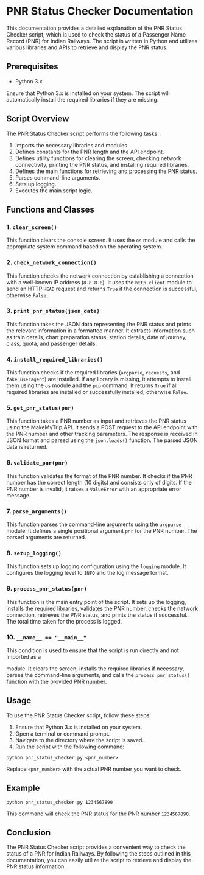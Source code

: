 # PNR Status Checker Documentation

This documentation provides a detailed explanation of the PNR Status Checker script, which is used to check the status of a Passenger Name Record (PNR) for Indian Railways. The script is written in Python and utilizes various libraries and APIs to retrieve and display the PNR status.

## Prerequisites

- Python 3.x

Ensure that Python 3.x is installed on your system. The script will automatically install the required libraries if they are missing.

## Script Overview

The PNR Status Checker script performs the following tasks:

1. Imports the necessary libraries and modules.
2. Defines constants for the PNR length and the API endpoint.
3. Defines utility functions for clearing the screen, checking network connectivity, printing the PNR status, and installing required libraries.
4. Defines the main functions for retrieving and processing the PNR status.
5. Parses command-line arguments.
6. Sets up logging.
7. Executes the main script logic.

## Functions and Classes

### 1. `clear_screen()`

This function clears the console screen. It uses the `os` module and calls the appropriate system command based on the operating system.

### 2. `check_network_connection()`

This function checks the network connection by establishing a connection with a well-known IP address (`8.8.8.8`). It uses the `http.client` module to send an HTTP `HEAD` request and returns `True` if the connection is successful, otherwise `False`.

### 3. `print_pnr_status(json_data)`

This function takes the JSON data representing the PNR status and prints the relevant information in a formatted manner. It extracts information such as train details, chart preparation status, station details, date of journey, class, quota, and passenger details.

### 4. `install_required_libraries()`

This function checks if the required libraries (`argparse`, `requests`, and `fake_useragent`) are installed. If any library is missing, it attempts to install them using the `os` module and the `pip` command. It returns `True` if all required libraries are installed or successfully installed, otherwise `False`.

### 5. `get_pnr_status(pnr)`

This function takes a PNR number as input and retrieves the PNR status using the MakeMyTrip API. It sends a POST request to the API endpoint with the PNR number and other tracking parameters. The response is received in JSON format and parsed using the `json.loads()` function. The parsed JSON data is returned.

### 6. `validate_pnr(pnr)`

This function validates the format of the PNR number. It checks if the PNR number has the correct length (10 digits) and consists only of digits. If the PNR number is invalid, it raises a `ValueError` with an appropriate error message.

### 7. `parse_arguments()`

This function parses the command-line arguments using the `argparse` module. It defines a single positional argument `pnr` for the PNR number. The parsed arguments are returned.

### 8. `setup_logging()`

This function sets up logging configuration using the `logging` module. It configures the logging level to `INFO` and the log message format.

### 9. `process_pnr_status(pnr)`

This function is the main entry point of the script. It sets up the logging, installs the required libraries, validates the PNR number, checks the network connection, retrieves the PNR status, and prints the status if successful. The total time taken for the process is logged.

### 10. `__name__ == "__main__"`

This condition is used to ensure that the script is run directly and not imported as a

 module. It clears the screen, installs the required libraries if necessary, parses the command-line arguments, and calls the `process_pnr_status()` function with the provided PNR number.

## Usage

To use the PNR Status Checker script, follow these steps:

1. Ensure that Python 3.x is installed on your system.
2. Open a terminal or command prompt.
3. Navigate to the directory where the script is saved.
4. Run the script with the following command:

```
python pnr_status_checker.py <pnr_number>
```

Replace `<pnr_number>` with the actual PNR number you want to check.

## Example

```
python pnr_status_checker.py 1234567890
```

This command will check the PNR status for the PNR number `1234567890`.

## Conclusion

The PNR Status Checker script provides a convenient way to check the status of a PNR for Indian Railways. By following the steps outlined in this documentation, you can easily utilize the script to retrieve and display the PNR status information.
